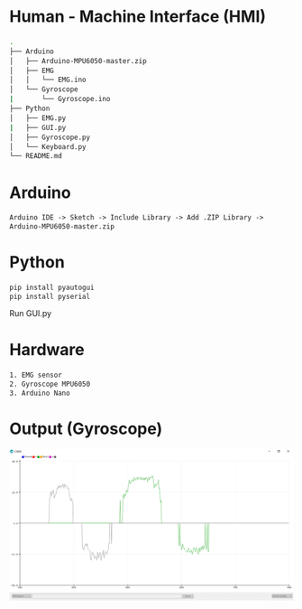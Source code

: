 # Human - Machine Interface (HMI)
```bash
.
├── Arduino
│   ├── Arduino-MPU6050-master.zip
│   ├── EMG
│   │   └── EMG.ino
│   └── Gyroscope
|       └── Gyroscope.ino
├── Python
│   ├── EMG.py
|   ├── GUI.py
│   ├── Gyroscope.py
│   └── Keyboard.py
└── README.md
```
# Arduino
    Arduino IDE -> Sketch -> Include Library -> Add .ZIP Library -> Arduino-MPU6050-master.zip
# Python
    pip install pyautogui
    pip install pyserial
  Run GUI.py
# Hardware
    1. EMG sensor
    2. Gyroscope MPU6050
    3. Arduino Nano
# Output (Gyroscope)
  ![](images/gyro.PNG)
